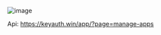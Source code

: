 ![image](https://github.com/bs08x/License-Authenticator/assets/68190921/1726fae6-b96b-4146-b036-504e648ccd2b)

Api: https://keyauth.win/app/?page=manage-apps
